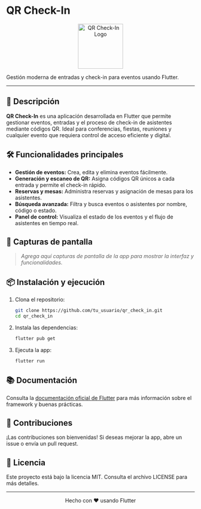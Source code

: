 
# QR Check-In

<p align="center">
  <img src="assets/images/qr_logo.png" alt="QR Check-In Logo" width="120" />
</p>

Gestión moderna de entradas y check-in para eventos usando Flutter.

---

## 🚀 Descripción

**QR Check-In** es una aplicación desarrollada en Flutter que permite gestionar eventos, entradas y el proceso de check-in de asistentes mediante códigos QR. Ideal para conferencias, fiestas, reuniones y cualquier evento que requiera control de acceso eficiente y digital.

## 🛠️ Funcionalidades principales

- **Gestión de eventos:** Crea, edita y elimina eventos fácilmente.
- **Generación y escaneo de QR:** Asigna códigos QR únicos a cada entrada y permite el check-in rápido.
- **Reservas y mesas:** Administra reservas y asignación de mesas para los asistentes.
- **Búsqueda avanzada:** Filtra y busca eventos o asistentes por nombre, código o estado.
- **Panel de control:** Visualiza el estado de los eventos y el flujo de asistentes en tiempo real.

## 📸 Capturas de pantalla

> _Agrega aquí capturas de pantalla de la app para mostrar la interfaz y funcionalidades._

## 📦 Instalación y ejecución

1. Clona el repositorio:
	```zsh
	git clone https://github.com/tu_usuario/qr_check_in.git
	cd qr_check_in
	```
2. Instala las dependencias:
	```zsh
	flutter pub get
	```
3. Ejecuta la app:
	```zsh
	flutter run
	```

## 📚 Documentación

Consulta la [documentación oficial de Flutter](https://docs.flutter.dev/) para más información sobre el framework y buenas prácticas.

## 🤝 Contribuciones

¡Las contribuciones son bienvenidas! Si deseas mejorar la app, abre un issue o envía un pull request.

## 📝 Licencia

Este proyecto está bajo la licencia MIT. Consulta el archivo LICENSE para más detalles.

---

<p align="center">
  Hecho con ❤️ usando Flutter
</p>
